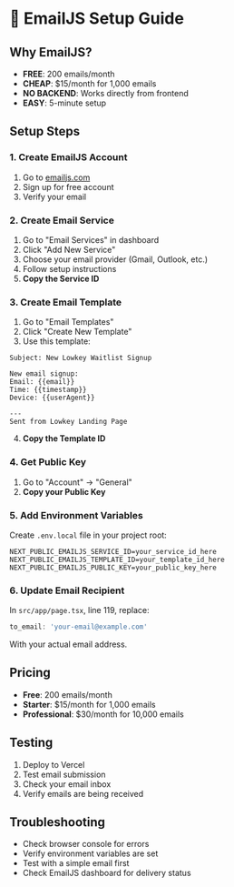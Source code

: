 # 📧 EmailJS Setup Guide

## Why EmailJS?
- **FREE**: 200 emails/month
- **CHEAP**: $15/month for 1,000 emails
- **NO BACKEND**: Works directly from frontend
- **EASY**: 5-minute setup

## Setup Steps

### 1. Create EmailJS Account
1. Go to [emailjs.com](https://www.emailjs.com/)
2. Sign up for free account
3. Verify your email

### 2. Create Email Service
1. Go to "Email Services" in dashboard
2. Click "Add New Service"
3. Choose your email provider (Gmail, Outlook, etc.)
4. Follow setup instructions
5. **Copy the Service ID**

### 3. Create Email Template
1. Go to "Email Templates"
2. Click "Create New Template"
3. Use this template:

```
Subject: New Lowkey Waitlist Signup

New email signup:
Email: {{email}}
Time: {{timestamp}}
Device: {{userAgent}}

---
Sent from Lowkey Landing Page
```

4. **Copy the Template ID**

### 4. Get Public Key
1. Go to "Account" → "General"
2. **Copy your Public Key**

### 5. Add Environment Variables
Create `.env.local` file in your project root:

```env
NEXT_PUBLIC_EMAILJS_SERVICE_ID=your_service_id_here
NEXT_PUBLIC_EMAILJS_TEMPLATE_ID=your_template_id_here
NEXT_PUBLIC_EMAILJS_PUBLIC_KEY=your_public_key_here
```

### 6. Update Email Recipient
In `src/app/page.tsx`, line 119, replace:
```javascript
to_email: 'your-email@example.com'
```
With your actual email address.

## Pricing
- **Free**: 200 emails/month
- **Starter**: $15/month for 1,000 emails
- **Professional**: $30/month for 10,000 emails

## Testing
1. Deploy to Vercel
2. Test email submission
3. Check your email inbox
4. Verify emails are being received

## Troubleshooting
- Check browser console for errors
- Verify environment variables are set
- Test with a simple email first
- Check EmailJS dashboard for delivery status

